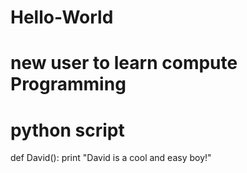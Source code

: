 # Hello-World
# new user to  learn compute Programming
# python script
def David():
   print "David is a cool and easy boy!"
